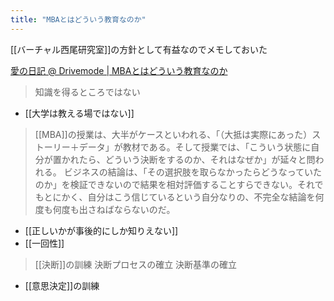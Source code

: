 ```yaml
---
title: "MBAとはどういう教育なのか"
---
```


[[バーチャル西尾研究室]]の方針として有益なのでメモしておいた

[愛の日記 @ Drivemode | MBAとはどういう教育なのか](http://yokichi.com/2013/04/what-is-mba.html)
> 知識を得るところではない
- [[大学は教える場ではない]]
> [[MBA]]の授業は、大半がケースといわれる、「（大抵は実際にあった）ストーリー＋データ」が教材である。そして授業では、「こういう状態に自分が置かれたら、どういう決断をするのか、それはなぜか」が延々と問われる。
>  ビジネスの結論は、「その選択肢を取らなかったらどうなっていたのか」を検証できないので結果を相対評価することすらできない。それでもとにかく、自分はこう信じているという自分なりの、不完全な結論を何度も何度も出さねばならないのだ。
- [[正しいかが事後的にしか知りえない]]
- [[一回性]]
>  [[決断]]の訓練
>  決断プロセスの確立
>  決断基準の確立

- [[意思決定]]の訓練